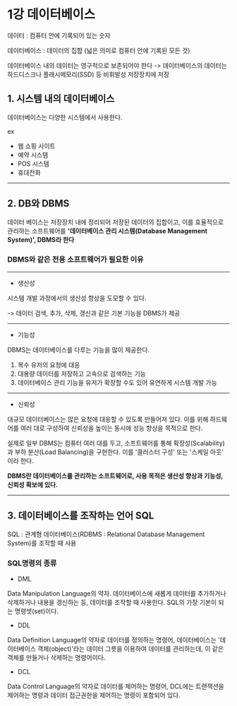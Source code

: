 # 1강 데이터베이스

데이터 : 컴퓨터 안에 기록되어 있는 숫자

데이터베이스 : 데이터의 집합 (넓은 의미로 컴퓨터 안에 기록된 모든 것)

데이터베이스 내의 데이터는 영구적으로 보존되어야 한다 -> 데이터베이스의 데이터는 하드디스크나 플래시메모리(SSD) 등 비휘발성 저장장치에 저장



## 1. 시스템 내의 데이터베이스

데이터베이스는 다양한 시스템에서 사용한다.

ex

* 웹 쇼핑 사이트
* 예약 시스템
* POS 시스템
* 휴대전화    



***



## 2. DB와 DBMS

데이터 베이스는 저장장치 내에 정리되어 저장된 데이터의 집합이고, 이를 효율적으로 관리하는 소프트웨어를 **'데이터베이스 관리 시스템(Database Management System)', DBMS라 한다**



### DBMS와 같은 전용 소프트웨어가 필요한 이유

***

- 생산성

시스템 개발 과정에서의 생산성 향상을 도모할 수 있다.

-> 데이터 검색, 추가, 삭제, 갱신과 같은 기본 기능을 DBMS가 제공

***

- 기능성

DBMS는 데이터베이스를 다루는 기능을 많이 제공한다.

1. 복수 유저의 요청에 대응
2. 대용량 데이터를 저장하고 고속으로 검색하는 기능
3. 데이터베이스 관리 기능을 유저가 확장할 수도 있어 유연하게 시스템 개발 가능

***

* 신뢰성

대규모 데이터베이스는 많은 요청에 대응할 수 있도록 만들어져 있다. 이를 위해 하드웨어를 여러 대로 구성하여 신뢰성을 높이는 동시에 성능 향상을 목적으로 한다.   

실제로 일부 DBMS는 컴퓨터 여러 대를 두고, 소프트웨어를 통해 확장성(Scalability)과 부하 분산(Load Balancing)을 구현한다. 이를 '클러스터 구성' 또는 '스케일 아웃' 이라 한다.

**DBMS란 데이터베이스를 관리하는 소프트웨어로, 사용 목적은 생산성 향상과 기능성, 신뢰성 확보에 있다.**   

***



## 3. 데이터베이스를 조작하는 언어 SQL

SQL : 관계형 데이터베이스(RDBMS : Relational Database Management System)를 조작할 때 사용   

### SQL명령의 종류

- DML

Data Manipulation Language의 약자. 데이터베이스에 새롭게 데이터를 추가하거나 삭제하거나 내용을 갱신하는 등, 데이터를 조작할 때 사용한다. SQL의 가장 기본이 되는 명령셋(set)이다.

- DDL

Data Definition Language의 약자로 데이터를 정의하는 명령어, 데이터베이스는 '데이터베이스 객체(object)'라는 데이터 그릇을 이용하여 데이터를 관리하는데, 이 같은 객체를 만들거나 삭제하는 명령어이다.

- DCL

Data Control Language의 약자로 데이터를 제어하는 명령어, DCL에는 트랜잭션을 제어하는 명령과 데이터 접근권한을 제어하는 명령이 포함되어 있다.
